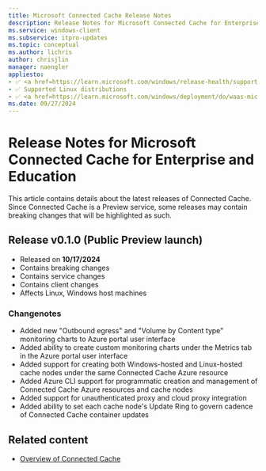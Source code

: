 ```yaml
---
title: Microsoft Connected Cache Release Notes
description: Release Notes for Microsoft Connected Cache for Enterprise and Education.
ms.service: windows-client
ms.subservice: itpro-updates
ms.topic: conceptual
ms.author: lichris
author: chrisjlin
manager: naengler
appliesto: 
- ✅ <a href=https://learn.microsoft.com/windows/release-health/supported-versions-windows-client target=_blank>Windows 11</a>
- ✅ Supported Linux distributions
- ✅ <a href=https://learn.microsoft.com/windows/deployment/do/waas-microsoft-connected-cache target=_blank>Microsoft Connected Cache for Enterprise and Education</a>	
ms.date: 09/27/2024
---
```


# Release Notes for Microsoft Connected Cache for Enterprise and Education

This article contains details about the latest releases of Connected Cache. Since Connected Cache is a Preview service, some releases may contain breaking changes that will be highlighted as such.

## Release v0.1.0 (Public Preview launch)

- Released on **10/17/2024**
- Contains breaking changes
- Contains service changes
- Contains client changes
- Affects Linux, Windows host machines

### Changenotes

- Added new "Outbound egress" and "Volume by Content type" monitoring charts to Azure portal user interface
- Added ability to create custom monitoring charts under the Metrics tab in the Azure portal user interface
- Added support for creating both Windows-hosted and Linux-hosted cache nodes under the same Connected Cache Azure resource
- Added Azure CLI support for programmatic creation and management of Connected Cache Azure resources and cache nodes
- Added support for unauthenticated proxy and cloud proxy integration
- Added ability to set each cache node's Update Ring to govern cadence of Connected Cache container updates

## Related content

- [Overview of Connected Cache](mcc-ent-edu-overview.md)

